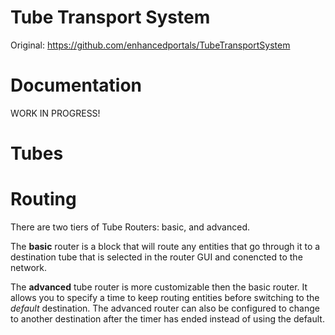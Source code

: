 # Tube Transport System
Original: https://github.com/enhancedportals/TubeTransportSystem

# Documentation

WORK IN PROGRESS!

# Tubes


# Routing
There are two tiers of Tube Routers: basic, and advanced.

The **basic** router is a block that will route any entities that go through it to a destination tube
that is selected in the router GUI and conencted to the network. 

The **advanced** tube router is more customizable then the basic router.
It allows you to specify a time to keep routing entities before switching to the *default* destination. 
The advanced router can also be configured to change to another destination after the timer has ended
instead of using the default.